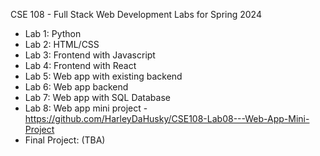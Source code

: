 CSE 108 - Full Stack Web Development Labs for Spring 2024

- Lab 1: Python
- Lab 2: HTML/CSS
- Lab 3: Frontend with Javascript
- Lab 4: Frontend with React
- Lab 5: Web app with existing backend
- Lab 6: Web app backend
- Lab 7: Web app with SQL Database
- Lab 8: Web app mini project - https://github.com/HarleyDaHusky/CSE108-Lab08---Web-App-Mini-Project
- Final Project: (TBA)

